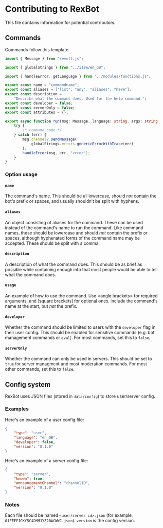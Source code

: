 # Contributing to RexBot

This file contains information for potential contributors.

## Commands

Commands follow this template:

```ts
import { Message } from "revolt.js";

import { globalStrings } from "../i18n/en_GB";

import { handleError, getLanguage } from "../modules/functions.js";

export const name = "commandname";
export const aliases = ["list", "any", "aliases", "here"];
export const description =
	"Describe what the command does. Used for the help command.";
export const developer = false;
export const serverOnly = false;
export const attributes = {};

export async function run(msg: Message, language: string, args: string[]) {
	try {
		/* command code */
	} catch (err) {
		msg.channel?.sendMessage(
			globalStrings.errors.genericErrorWithTrace(err)
		);
		handleError(msg, err, "error");
	}
}
```

### Option usage

#### `name`

The command's name. This should be all lowercase, should _not_ contain the bot's prefix or spaces, and usually shouldn't be split with hyphens.

#### `aliases`

An object consisting of aliases for the command. These can be used instead of the command's name to run the command. Like command names, these should be lowercase and should _not_ contain the prefix or spaces, although hyphenated forms of the command name may be accepted. These should be split with a comma.

#### `description`

A description of what the command does. This should be as brief as possible while containing enough info that most people would be able to tell what the command does.

#### `usage`

An example of how to use the command. Use \<angle brackets> for required arguments, and [square brackets] for optional ones. Include the command's name at the start, but _not_ the prefix.

#### `developer`

Whether the command should be limited to users with the `developer` flag in their user config. This should be enabled for sensitive commands (e.g. bot management commands or `eval`). For most commands, set this to `false`.

#### `serverOnly`

Whether the command can only be used in servers. This should be set to `true` for server managment and most moderation commands. For most other commands, set this to `false`.

## Config system

RexBot uses JSON files (stored in `data/config`) to store user/server config.

### Examples

Here's an example of a user config file:

```json
{
	"type": "user",
	"language": "en_GB",
	"developer": false,
	"version": "0.1.0"
}
```

Here's an example of a server config file:

```json
{
	"type": "server",
	"known": true,
	"announcementChannel": "channelID",
	"version": "0.1.0"
}
```

### Notes

Each file should be named `<user/server id>.json` (for example, `01FEEFJCKY5C4DMMJYZ20ACWWC.json`). `version` is the config version.
